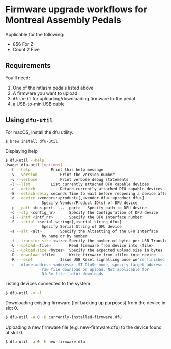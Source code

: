# Firmware upgrade workflows for Montreal Assembly Pedals

Applicable for the following:

* 856 For Z
* Count 2 Five


## Requirements

You'll need:

1. One of the mtlasm pedals listed above
2. A firmware you want to upload
3. ```dfu-util``` for uploading/downloading firmware to the pedal
4. a USB-to-miniUSB cable

## Using ```dfu-util```

For macOS, install the dfu utility.

```bash
$ brew install dfu-util
```

Displaying help

```bash
$ dfu-util --help
Usage: dfu-util [options] ...
  -h --help			Print this help message
  -V --version			Print the version number
  -v --verbose			Print verbose debug statements
  -l --list			List currently attached DFU capable devices
  -e --detach			Detach currently attached DFU capable devices
  -E --detach-delay seconds	Time to wait before reopening a device after detach
  -d --device <vendor>:<product>[,<vendor_dfu>:<product_dfu>]
                Specify Vendor/Product ID(s) of DFU device
  -p --path <bus-port. ... .port>	Specify path to DFU device
  -c --cfg <config_nr>		Specify the Configuration of DFU device
  -i --intf <intf_nr>		Specify the DFU Interface number
  -S --serial <serial_string>[,<serial_string_dfu>]
                Specify Serial String of DFU device
  -a --alt <alt>		Specify the Altsetting of the DFU Interface
                by name or by number
  -t --transfer-size <size>	Specify the number of bytes per USB Transfer
  -U --upload <file>		Read firmware from device into <file>
  -Z --upload-size <bytes>	Specify the expected upload size in bytes
  -D --download <file>		Write firmware from <file> into device
  -R --reset			Issue USB Reset signalling once we're finished
  -s --dfuse-address <address>	ST DfuSe mode, specify target address for
                raw file download or upload. Not applicable for
                DfuSe file (.dfu) downloads
```

Listing devices connected to the system.

```bash
$ dfu-util -v -l
```

Downloading existing firmware (for backing up purposes) from the device in slot 0.

```bash
$ dfu-util -a 0 -D currently-installed-firmware.dfu
```

Uploading a new firmware file (e.g. new-firmware.dfu) to the device found at slot 0.

```bash
$ dfu-util -a 0 -U new-firmware.dfu
```
